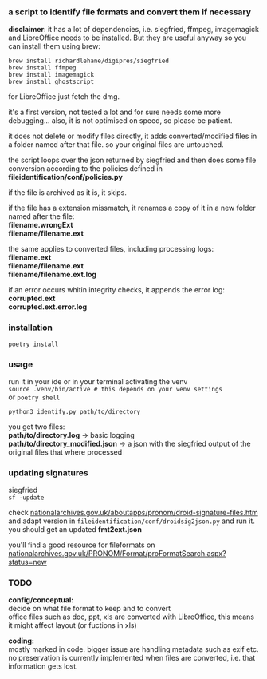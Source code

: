 ### a script to identify file formats and convert them if necessary

**disclaimer**: it has a lot of dependencies, i.e. siegfried, ffmpeg, imagemagick and LibreOffice needs to be installed.
But they are useful anyway so you can install them using brew:
```
brew install richardlehane/digipres/siegfried
brew install ffmpeg
brew install imagemagick
brew install ghostscript
```
for LibreOffice just fetch the dmg.<br>

it's a first version, not tested a lot and for sure needs some more debugging... also, it is not optimised on speed, so please be patient.

it does not delete or modify files directly, it adds converted/modified files in a folder named after that file. so your original files are untouched.

the script loops over the json returned by siegfried and then does some file conversion according to the policies defined
in **fileidentification/conf/policies.py**

if the file is archived as it is, it skips.

if the file has a extension missmatch, it renames a copy of it in a new folder named after the file:\
**filename.wrongExt<br>
filename/filename.ext**

the same applies to converted files, including processing logs:\
**filename.ext<br>
filename/filename.ext<br>
filename/filename.ext.log**

if an error occurs whitin integrity checks, it appends the error log:\
**corrupted.ext<br>
corrupted.ext.error.log**


### installation

```poetry install```

### usage

run it in your ide or in your terminal
activating the venv<br>
```source .venv/bin/active # this depends on your venv settings```
<br>or<or>
```poetry shell```
```
python3 identify.py path/to/directory
```

you get two files:\
**path/to/directory.log**  -> basic logging\
**path/to/directory_modified.json** -> a json with the siegfried output of the original files that where processed

### updating signatures

siegfried\
```sf -update```

check [nationalarchives.gov.uk/aboutapps/pronom/droid-signature-files.htm](nationalarchives.gov.uk/aboutapps/pronom/droid-signature-files.htm)
and adapt version in ```fileidentification/conf/droidsig2json.py``` and run it. you should get an updated **fmt2ext.json**

you'll find a good resource for fileformats on\
[nationalarchives.gov.uk/PRONOM/Format/proFormatSearch.aspx?status=new](nationalarchives.gov.uk/PRONOM/Format/proFormatSearch.aspx?status=new)


### TODO

**config/conceptual:**\
decide on what file format to keep and to convert\
office files such as doc, ppt, xls are converted with LibreOffice, this means it might affect layout 
(or fuctions in xls)

**coding:**\
mostly marked in code. bigger issue are handling metadata such as exif etc. no preservation is currently implemented
when files are converted, i.e. that information gets lost.
